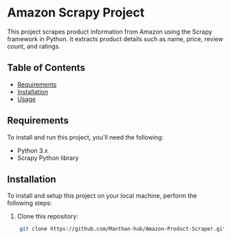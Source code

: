 # Amazon Scrapy Project

This project scrapes product information from Amazon using the Scrapy framework in Python. It extracts product details such as name, price, review count, and ratings.

## Table of Contents
- [Requirements](#requirements)
- [Installation](#installation)
- [Usage](#usage)

## Requirements
To install and run this project, you'll need the following:
- Python 3.x
- Scrapy Python library

## Installation
To install and setup this project on your local machine, perform the following steps:

1. Clone this repository: 
```bash
    git clone https://github.com/Manthan-hub/Amazon-Product-Scraper.git
```

